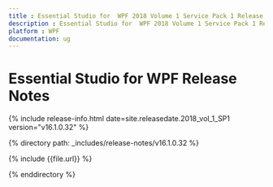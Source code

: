 ```yaml
---
title : Essential Studio for  WPF 2018 Volume 1 Service Pack 1 Release Notes
description : Essential Studio for  WPF 2018 Volume 1 Service Pack 1 Release Notes
platform : WPF
documentation: ug
---
```


# Essential Studio for  WPF Release Notes

{% include release-info.html date=site.releasedate.2018_vol_1_SP1  version="v16.1.0.32" %} 

{% directory path: _includes/release-notes/v16.1.0.32 %}

{% include {{file.url}} %}

{% enddirectory %}

